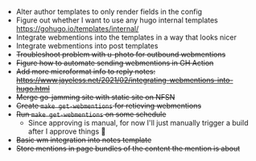 - Alter author templates to only render fields in the config
- Figure out whether I want to use any hugo internal templates https://gohugo.io/templates/internal/
- Integrate webmentions into the templates in a way that looks nicer
- Integrate webmentions into post templates
- ~~Troubleshoot problem with u-photo for outbound webmentions~~
- ~~Figure how to automate sending webmentions in GH Action~~
- ~~Add more microformat info to reply notes: https://www.jayeless.net/2021/02/integrating-webmentions-into-hugo.html~~
- ~~Merge go-jamming site with static site on NFSN~~
- ~~Create `make get-webmentions` for retieving webmentions~~
- ~~Run `make get-webmentions` on some schedule~~
  - Since approving is manual, for now I'll just manually trigger a build after I approve things 🤷
- ~~Basic wm integration into notes template~~
- ~~Store mentions in page bundles of the content the mention is about~~
